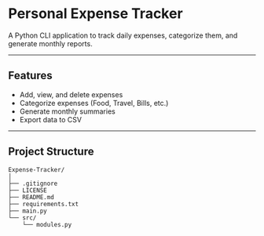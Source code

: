 # Personal Expense Tracker

A Python CLI application to track daily expenses, categorize them, and generate monthly reports.

---

## Features
- Add, view, and delete expenses
- Categorize expenses (Food, Travel, Bills, etc.)
- Generate monthly summaries
- Export data to CSV

---

## Project Structure

```text
Expense-Tracker/
│
├── .gitignore
├── LICENSE
├── README.md
├── requirements.txt
├── main.py
└── src/
    └── modules.py
